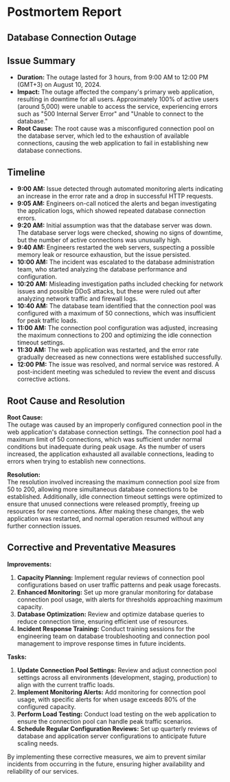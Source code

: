 # Postmortem Report

## Database Connection Outage

<p align="center">

## Issue Summary

- **Duration:** The outage lasted for 3 hours, from 9:00 AM to 12:00 PM (GMT+3) on August 10, 2024.
- **Impact:** The outage affected the company's primary web application, resulting in downtime for all users. Approximately 100% of active users (around 5,000) were unable to access the service, experiencing errors such as "500 Internal Server Error" and "Unable to connect to the database."
- **Root Cause:** The root cause was a misconfigured connection pool on the database server, which led to the exhaustion of available connections, causing the web application to fail in establishing new database connections.

## Timeline

- **9:00 AM:** Issue detected through automated monitoring alerts indicating an increase in the error rate and a drop in successful HTTP requests.
- **9:05 AM:** Engineers on-call noticed the alerts and began investigating the application logs, which showed repeated database connection errors.
- **9:20 AM:** Initial assumption was that the database server was down. The database server logs were checked, showing no signs of downtime, but the number of active connections was unusually high.
- **9:40 AM:** Engineers restarted the web servers, suspecting a possible memory leak or resource exhaustion, but the issue persisted.
- **10:00 AM:** The incident was escalated to the database administration team, who started analyzing the database performance and configuration.
- **10:20 AM:** Misleading investigation paths included checking for network issues and possible DDoS attacks, but these were ruled out after analyzing network traffic and firewall logs.
- **10:40 AM:** The database team identified that the connection pool was configured with a maximum of 50 connections, which was insufficient for peak traffic loads.
- **11:00 AM:** The connection pool configuration was adjusted, increasing the maximum connections to 200 and optimizing the idle connection timeout settings.
- **11:30 AM:** The web application was restarted, and the error rate gradually decreased as new connections were established successfully.
- **12:00 PM:** The issue was resolved, and normal service was restored. A post-incident meeting was scheduled to review the event and discuss corrective actions.

## Root Cause and Resolution

**Root Cause:**  
The outage was caused by an improperly configured connection pool in the web application's database connection settings. The connection pool had a maximum limit of 50 connections, which was sufficient under normal conditions but inadequate during peak usage. As the number of users increased, the application exhausted all available connections, leading to errors when trying to establish new connections.

**Resolution:**  
The resolution involved increasing the maximum connection pool size from 50 to 200, allowing more simultaneous database connections to be established. Additionally, idle connection timeout settings were optimized to ensure that unused connections were released promptly, freeing up resources for new connections. After making these changes, the web application was restarted, and normal operation resumed without any further connection issues.

## Corrective and Preventative Measures

**Improvements:**
1. **Capacity Planning:** Implement regular reviews of connection pool configurations based on user traffic patterns and peak usage forecasts.
2. **Enhanced Monitoring:** Set up more granular monitoring for database connection pool usage, with alerts for thresholds approaching maximum capacity.
3. **Database Optimization:** Review and optimize database queries to reduce connection time, ensuring efficient use of resources.
4. **Incident Response Training:** Conduct training sessions for the engineering team on database troubleshooting and connection pool management to improve response times in future incidents.

**Tasks:**
1. **Update Connection Pool Settings:** Review and adjust connection pool settings across all environments (development, staging, production) to align with the current traffic loads.
2. **Implement Monitoring Alerts:** Add monitoring for connection pool usage, with specific alerts for when usage exceeds 80% of the configured capacity.
3. **Perform Load Testing:** Conduct load testing on the web application to ensure the connection pool can handle peak traffic scenarios.
4. **Schedule Regular Configuration Reviews:** Set up quarterly reviews of database and application server configurations to anticipate future scaling needs.

By implementing these corrective measures, we aim to prevent similar incidents from occurring in the future, ensuring higher availability and reliability of our services.
